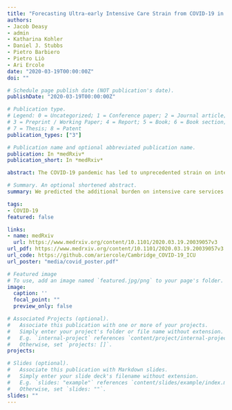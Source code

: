 ```yaml
---
title: "Forecasting Ultra-early Intensive Care Strain from COVID-19 in England"
authors:
- Jacob Deasy
- admin
- Katharina Kohler
- Daniel J. Stubbs
- Pietro Barbiero
- Pietro Liò
- Ari Ercole
date: "2020-03-19T00:00:00Z"
doi: ""

# Schedule page publish date (NOT publication's date).
publishDate: "2020-03-19T00:00:00Z"

# Publication type.
# Legend: 0 = Uncategorized; 1 = Conference paper; 2 = Journal article;
# 3 = Preprint / Working Paper; 4 = Report; 5 = Book; 6 = Book section;
# 7 = Thesis; 8 = Patent
publication_types: ["3"]

# Publication name and optional abbreviated publication name.
publication: In *medRxiv*
publication_short: In *medRxiv*

abstract: The COVID-19 pandemic has led to unprecedented strain on intensive care unit (ICU) admission in parts of the world. Strategies to create surge ICU capacity require complex local and national service reconfiguration and reduction or cancellation of elective activity. These measures have an inevitable lag-time before additional capacity comes on-line. An accurate short-range forecast would be helpful in guiding such dicult, costly, and ethically challenging decisions. At the time this work began, cases in England were starting to increase. If this represents a true spread in disease then ICU demand could increase rapidly. Here we present a short-range forecast based on published real-time COVID-19 case data from the seven National Health Service (NHS) commissioning regions in England (East of England, London, Midlands, North East and Yorkshire, North West, South East and South West). We use a Monte Carlo approach to model the likely impact of current diagnoses on regional ICU capacity over a 14-day horizon under the assumption that the increase in cases represents the start of an exponential growth in infections. Our model is designed to be parsimonious and based on available epidemiological data from the literature at the moment. On the basis of the modelling assumptions made, ICU occupancy is likely to increase dramatically in the days following the time of modelling. If the current exponential growth continues, case numbers will be comparable to current ICU bed numbers within weeks. Despite variable growth in absolute patients, all commissioning regions are forecast to be heavily burdened under the assumptions used. Whilst, like any forecast model, there remain uncertainties both in terms of model specification and robust epidemiological data in this early prospective phase, it would seem that surge capacity will be required in the very near future. Our findings should be interpreted with caution, but we hope that our model will help policy decision makers with their preparations. The uncertainties in the data highlight the urgent need for ongoing real-time surveillance to allow forecasts to be constantly updated using high quality local patient-facing data as it emerges.

# Summary. An optional shortened abstract.
summary: We predicted the additional burden on intensive care services in England for the first few weeks of the COVID-19 pandemic. 

tags:
- COVID-19
featured: false

links:
- name: medRxiv
  url: https://www.medrxiv.org/content/10.1101/2020.03.19.20039057v3
url_pdf: https://www.medrxiv.org/content/10.1101/2020.03.19.20039057v3.full.pdf
url_code: https://github.com/ariercole/Cambridge_COVID-19_ICU
url_poster: "media/covid_poster.pdf"

# Featured image
# To use, add an image named `featured.jpg/png` to your page's folder. 
image:
  caption: ''
  focal_point: ""
  preview_only: false

# Associated Projects (optional).
#   Associate this publication with one or more of your projects.
#   Simply enter your project's folder or file name without extension.
#   E.g. `internal-project` references `content/project/internal-project/index.md`.
#   Otherwise, set `projects: []`.
projects:

# Slides (optional).
#   Associate this publication with Markdown slides.
#   Simply enter your slide deck's filename without extension.
#   E.g. `slides: "example"` references `content/slides/example/index.md`.
#   Otherwise, set `slides: ""`.
slides: ""
---
```


